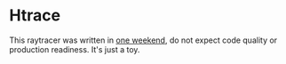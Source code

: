 # Htrace

This raytracer was written in [one weekend](https://raytracing.github.io/books/RayTracingInOneWeekend.html), do not expect code quality or production readiness. It's just a toy.
